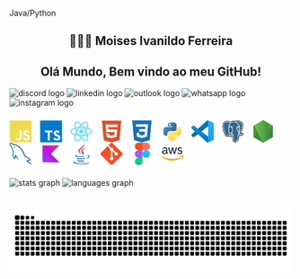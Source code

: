 Java/Python

<h2 align="center">👩🏻‍💻 Moises Ivanildo Ferreira</h2>

<h2 align="center">Olá Mundo, Bem vindo ao meu GitHub!</h2>

<div align="left">
  <a href="https://discord.com/users/moisesferreira33_52747" target="_blank" style="text-decoration: none;">
  </a>  <img src="https://img.shields.io/static/v1?message=Discord&logo=discord&label=&color=7289DA&logoColor=white&labelColor=&style=for-the-badge" height="35" alt="discord logo" />
  </a>
  
  <a href="https://www.linkedin.com/in/moises-ferreira-aa7b8a318/" target="_blank" style="text-decoration: none;">
   </a> <img src="https://img.shields.io/static/v1?message=LinkedIn&logo=linkedin&label=&color=0077B5&logoColor=white&labelColor=&style=for-the-badge" height="35" alt="linkedin logo" />
  </a>
  
  <a href="mailto:moises.i.ferreira@hotmail.com" target="_blank" style="text-decoration: none;">
   </a> <img src="https://img.shields.io/static/v1?message=Outlook&logo=microsoft-outlook&label=&color=0078D4&logoColor=white&labelColor=&style=for-the-badge" height="35" alt="outlook logo" />
  </a>
  
  <a href="#" target="_blank" style="text-decoration: none;">
    </a> <img src="https://img.shields.io/static/v1?message=Whatsapp&logo=whatsapp&label=&color=25D366&logoColor=white&labelColor=&style=for-the-badge" height="35" alt="whatsapp logo" />
  </a>
  
  <a href="#" target="_blank" style="text-decoration: none;">
    <img src="https://img.shields.io/static/v1?message=Instagram&logo=instagram&label=&color=E4405F&logoColor=white&labelColor=&style=for-the-badge" height="35" alt="instagram logo" />
  </a>
</div>


###
 
<div align="left">
  <img align="center" title="JavaScript" alt="Mif-code-Js" height="40" width="40" style="margin-right: 10px;" src="https://raw.githubusercontent.com/devicons/devicon/master/icons/javascript/javascript-plain.svg">
  <img align="center" title="TypeScript" alt="Mif-code-Ts" height="40" width="40" style="margin-right: 10px;" src="https://raw.githubusercontent.com/devicons/devicon/master/icons/typescript/typescript-plain.svg">
  <img align="center" title="React" alt="Mif-code-React" height="40" width="40" style="margin-right: 10px;" src="https://raw.githubusercontent.com/devicons/devicon/master/icons/react/react-original.svg">
  <img align="center" title="HTML5" alt="Mif-code-HTML" height="40" width="40" style="margin-right: 10px;" src="https://raw.githubusercontent.com/devicons/devicon/master/icons/html5/html5-plain.svg">
  <img align="center" title="CSS3" alt="Mif-code-CSS" height="40" width="40" style="margin-right: 10px;" src="https://raw.githubusercontent.com/devicons/devicon/master/icons/css3/css3-plain.svg">
  <img align="center" title="Python" alt="Mif-code-Python" height="40" width="40" style="margin-right: 10px;" src="https://raw.githubusercontent.com/devicons/devicon/master/icons/python/python-original.svg">
  <img align="center" title="VSCode" alt="Mif-code-VSCode" height="40" width="40" style="margin-right: 10px;" src="https://raw.githubusercontent.com/devicons/devicon/master/icons/vscode/vscode-original.svg">
  <img align="center" title="PostgreSQL" alt="Mif-code-PostgreSQL" height="40" width="40" style="margin-right: 10px;" src="https://raw.githubusercontent.com/devicons/devicon/master/icons/postgresql/postgresql-original.svg">
  <img align="center" title="Node.js" alt="Mif-code-NodeJS" height="40" width="40" style="margin-right: 10px;" src="https://raw.githubusercontent.com/devicons/devicon/master/icons/nodejs/nodejs-original.svg">
  <img align="center" title="MySQL" alt="Mif-code-MySQL" height="40" width="40" style="margin-right: 10px;" src="https://raw.githubusercontent.com/devicons/devicon/master/icons/mysql/mysql-original.svg">
  <img align="center" title="Kotlin" alt="Mif-code-Kotlin" height="40" width="40" style="margin-right: 10px;" src="https://raw.githubusercontent.com/devicons/devicon/master/icons/kotlin/kotlin-original.svg">
  <img align="center" title="Java" alt="Mif-code-Java" height="40" width="40" style="margin-right: 10px;" src="https://raw.githubusercontent.com/devicons/devicon/master/icons/java/java-original.svg">
  <img align="center" title="Git" alt="Mif-code-Git" height="40" width="40" style="margin-right: 10px;" src="https://raw.githubusercontent.com/devicons/devicon/master/icons/git/git-original.svg">
  <img align="center" title="Figma" alt="Mif-code-Figma" height="40" width="40" style="margin-right: 10px;" src="https://raw.githubusercontent.com/devicons/devicon/master/icons/figma/figma-original.svg">
  <img align="center" title="Amazon Web Services (AWS)" alt="Mif-code-AWS" height="40" width="40" style="margin-right: 10px;" src="https://raw.githubusercontent.com/devicons/devicon/master/icons/amazonwebservices/amazonwebservices-original-wordmark.svg">
</div>



###

<div align="left">
  <img src="https://github-readme-stats.vercel.app/api?username=Mif-code&hide_title=false&hide_rank=false&show_icons=true&include_all_commits=true&count_private=true&disable_animations=false&theme=dracula&locale=en&hide_border=false" height="150" alt="stats graph"  />
  <img src="https://github-readme-stats.vercel.app/api/top-langs?username=Mif-code&locale=en&hide_title=false&layout=compact&card_width=320&langs_count=5&theme=dracula&hide_border=false" height="180" alt="languages graph"  />
</div>


###

<br clear="both">

<img src="https://raw.githubusercontent.com/Mif-code/Mif-code/output/snake.svg" alt="Snake animation" />

###
